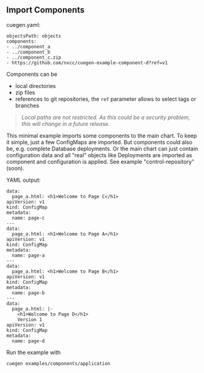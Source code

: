 ## Import Components

cuegen.yaml:

    objectsPath: objects
    components:
    - ../component_a
    - ../component_b
    - ../component_c.zip
    - https://github.com/nxcc/cuegen-example-component-d?ref=v1

Components can be
  * local directories
  * zip files
  * references to git repositories, the `ref` parameter allows to select tags or branches

> *Local paths are not restricted. As this could be a security problem,
> this will change in a future release.*

This minimal example imports some components to the main chart. To
keep it simple, just a few ConfigMaps are imported. But components could
also be, e.g. complete Database deployments. Or the main chart can just
contain configuration data and all "real" objects like Deployments are
imported as component and configuration is applied. See example
"control-repository" (soon).

YAML output:

    data:
      page_a.html: <h1>Welcome to Page C</h1>
    apiVersion: v1
    kind: ConfigMap
    metadata:
      name: page-c
    ---
    data:
      page_a.html: <h1>Welcome to Page A</h1>
    apiVersion: v1
    kind: ConfigMap
    metadata:
      name: page-a
    ---
    data:
      page_a.html: <h1>Welcome to Page B</h1>
    apiVersion: v1
    kind: ConfigMap
    metadata:
      name: page-b
    ---
    data:
      page_a.html: |-
        <h1>Welcome to Page D</h1>
        Version 1
    apiVersion: v1
    kind: ConfigMap
    metadata:
      name: page-d


Run the example with

    cuegen examples/components/application
